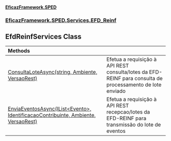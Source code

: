 #### [EficazFramework.SPED](EficazFrameworkSPED.md 'EficazFramework SPED')
### [EficazFramework.SPED.Services.EFD_Reinf](EficazFramework.SPED.Services.EFD_Reinf.md 'EficazFramework.SPED.Services.EFD_Reinf')

## EfdReinfServices Class

| Methods | |
| :--- | :--- |
| [ConsultaLoteAsync(string, Ambiente, VersaoRest)](EficazFramework.SPED.Services.EFD_Reinf/EfdReinfServices/ConsultaLoteAsync(string,Ambiente,VersaoRest).md 'EficazFramework.SPED.Services.EFD_Reinf.EfdReinfServices.ConsultaLoteAsync(string, EficazFramework.SPED.Schemas.EFD_Reinf.Ambiente, EficazFramework.SPED.Services.EFD_Reinf.VersaoRest)') | Efetua a requisição à API REST consulta/lotes da EFD-REINF para consulta de processamento de lote enviado |
| [EnviaEventosAsync(IList&lt;Evento&gt;, IdentificacaoContribuinte, Ambiente, VersaoRest)](EficazFramework.SPED.Services.EFD_Reinf/EfdReinfServices/EnviaEventosAsync(IList_Evento_,IdentificacaoContribuinte,Ambiente,VersaoRest).md 'EficazFramework.SPED.Services.EFD_Reinf.EfdReinfServices.EnviaEventosAsync(System.Collections.Generic.IList<EficazFramework.SPED.Schemas.EFD_Reinf.Evento>, EficazFramework.SPED.Schemas.EFD_Reinf.IdentificacaoContribuinte, EficazFramework.SPED.Schemas.EFD_Reinf.Ambiente, EficazFramework.SPED.Services.EFD_Reinf.VersaoRest)') | Efetua a requisição à API REST recepcao/lotes da EFD-REINF para transmissão do lote de eventos |
